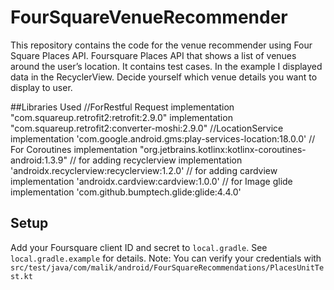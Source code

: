 # FourSquareVenueRecommender

This repository contains the code for the venue recommender using Four Square Places API.
Foursquare Places API that shows a list of venues around the user’s location.
It contains test cases.
In the example I displayed data in the RecyclerView.
Decide yourself which venue details you want to display to user.


##Libraries Used
    //ForRestful Request
    implementation "com.squareup.retrofit2:retrofit:2.9.0"
    implementation "com.squareup.retrofit2:converter-moshi:2.9.0"
    //LocationService
    implementation 'com.google.android.gms:play-services-location:18.0.0'
    // For Coroutines
    implementation "org.jetbrains.kotlinx:kotlinx-coroutines-android:1.3.9"
    // for adding recyclerview
    implementation 'androidx.recyclerview:recyclerview:1.2.0'
    // for adding cardview
    implementation 'androidx.cardview:cardview:1.0.0'
    // for Image glide
    implementation 'com.github.bumptech.glide:glide:4.4.0'

## Setup
Add your Foursquare client ID and secret to `local.gradle`. See `local.gradle.example` for details.
Note: You can verify your credentials with `src/test/java/com/malik/android/FourSquareRecommendations/PlacesUnitTest.kt`
